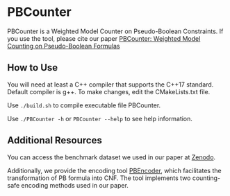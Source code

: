 # PBCounter

PBCounter is a Weighted Model Counter on Pseudo-Boolean Constraints. If you use the tool, please cite our paper [PBCounter: Weighted Model Counting on Pseudo-Boolean Formulas](https://link.springer.com/article/10.1007/s11704-024-3631-1)

## How to Use

You will need at least a C++ compiler that supports the C++17 standard. Default compiler is g++. To make changes, edit the CMakeLists.txt file.

Use `./build.sh` to compile executable file PBCounter.

Use `./PBCounter -h` or `PBCounter --help` to see help information.

## Additional Resources

You can access the benchmark dataset we used in our paper at [Zenodo](https://zenodo.org/records/14958540). 

Additionally, we provide the encoding tool [PBEncoder](https://github.com/laigroup/PBEncoder), which facilitates the transformation of PB formula into CNF. The tool implements two counting-safe encoding methods used in our paper.
